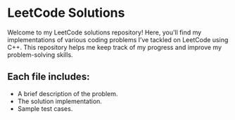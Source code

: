 # LeetCode Solutions

Welcome to my LeetCode solutions repository! Here, you'll find my implementations of various coding problems I’ve tackled on LeetCode using C++. This repository helps me keep track of my progress and improve my problem-solving skills.


## Each file includes:
- A brief description of the problem.
- The solution implementation.
- Sample test cases.
